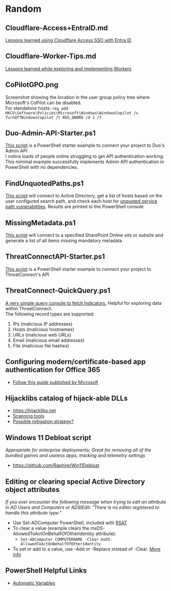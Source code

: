 # Random
## Cloudflare-Access+EntraID.md
[Lessons learned using Cloudflare Access SSO with Entra ID](https://github.com/Xorlent/Random/blob/main/Cloudflare-Access%2BEntraID.md)
## Cloudflare-Worker-Tips.md  
[Lessons learned while exploring and implementing Workers](https://github.com/Xorlent/Random/blob/main/Cloudflare-Worker-Tips.md)  
## CoPilotGPO.png
Screenshot showing the location in the user group policy tree where Microsoft's CoPilot can be disabled.  
For standalone hosts: ```reg add HKCU\Software\Policies\Microsoft\Windows\WindowsCopilot /v TurnOffWindowsCopilot /t REG_DWORD /d 1 /f```
## Duo-Admin-API-Starter.ps1
[This script](https://github.com/Xorlent/Random/blob/main/Duo-Admin-API-Starter.ps1) is a PowerShell starter example to connect your project to Duo's Admin API  
I notice loads of people online struggling to get API authentication working.  This minimal example successfully implements Admin API authentication in PowerShell with no dependencies.  
## FindUnquotedPaths.ps1
[This script](https://github.com/Xorlent/Random/blob/main/FindUnquotedPaths.ps1) will connect to Active Directory, get a list of hosts based on the user configured search path, and check each host for [unquoted service path vulnerabilities](https://attack.mitre.org/techniques/T1574/009/). Results are printed to the PowerShell console  
## MissingMetadata.ps1  
[This script](https://github.com/Xorlent/Random/blob/main/MissingMetadata.md) will connect to a specified SharePoint Online site or subsite and generate a list of all items missing mandatory metadata  
## ThreatConnectAPI-Starter.ps1  
[This script](https://github.com/Xorlent/Random/blob/main/ThreatConnectAPI-Starter.ps1) is a PowerShell starter example to connect your project to ThreatConnect's API  
## ThreatConnect-QuickQuery.ps1  
[A very simple query console to fetch Indicators.](https://github.com/Xorlent/Random/blob/main/ThreatConnect-QuickQuery.ps1)  Helpful for exploring data within ThreatConnect.  
The following record types are supported:  
  1. IPs (malicious IP addresses)
  2. Hosts (malicious hostnames)
  3. URLs (malicious web URLs)
  4. Email (malicious email addresses)
  5. File (malicious file hashes)
## Configuring modern/certificate-based app authentication for Office 365  
  - [Follow this guide published by Microsoft](https://learn.microsoft.com/en-us/sharepoint/dev/solution-guidance/security-apponly-azuread)  
## Hijacklibs catalog of hijack-able DLLs  
  - https://hijacklibs.net
  - [Scanning tools](https://github.com/wietze/HijackLibs/wiki/)
  - [Possible mitigation strategy?](https://github.com/Xorlent/Fix-Exploitable-DLLs)
## Windows 11 Debloat script
  _Appropriate for enterprise deployments; Great for removing all of the bundled games and useless apps, tracking and telemetry settings_
  - https://github.com/Raphire/Win11Debloat
## Editing or clearing special Active Directory object attributes
  _If you ever encounter the following message when trying to edit an attribute in AD Users and Computers or ADSIEdit: "There is no editor registered to handle this attribute type."_
  - Use Set-ADComputer PowerShell, included with [RSAT](https://learn.microsoft.com/en-US/troubleshoot/windows-server/system-management-components/remote-server-administration-tools)
  - To clear a value (example clears the msDS-AllowedToActOnBehalfOfOtherIdentity attribute):
    - ```Set-ADComputer COMPUTERNAME -Clear msDS-AllowedToActOnBehalfOfOtherIdentity```
  - To set or add to a value, use -Add or -Replace instead of -Clear.  [More info](https://learn.microsoft.com/en-us/powershell/module/activedirectory/set-adcomputer?view=windowsserver2022-ps)  
## PowerShell Helpful Links
  - [Automatic Variables](https://learn.microsoft.com/en-us/powershell/module/microsoft.powershell.core/about/about_automatic_variables?view=powershell-7.3)

